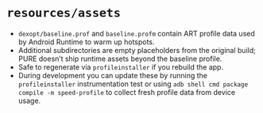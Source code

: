 # `resources/assets`

- `dexopt/baseline.prof` and `baseline.profm` contain ART profile data used by Android Runtime to warm up hotspots.
- Additional subdirectories are empty placeholders from the original build; PURE doesn’t ship runtime assets beyond the
  baseline profile.
- Safe to regenerate via `profileinstaller` if you rebuild the app.
- During development you can update these by running the `profileinstaller` instrumentation test or using
  `adb shell cmd package compile -m speed-profile` to collect fresh profile data from device usage.
